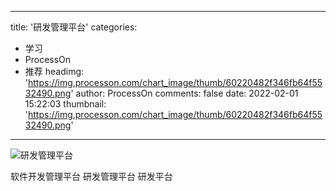 
---
title: '研发管理平台'
categories: 
 - 学习
 - ProcessOn
 - 推荐
headimg: 'https://img.processon.com/chart_image/thumb/60220482f346fb64f5532490.png'
author: ProcessOn
comments: false
date: 2022-02-01 15:22:03
thumbnail: 'https://img.processon.com/chart_image/thumb/60220482f346fb64f5532490.png'
---

<div>   
<img class="thumb" alt="研发管理平台" src="https://img.processon.com/chart_image/thumb/60220482f346fb64f5532490.png" referrerpolicy="no-referrer">
<p>软件开发管理平台 研发管理平台 研发平台</p>  
</div>
            